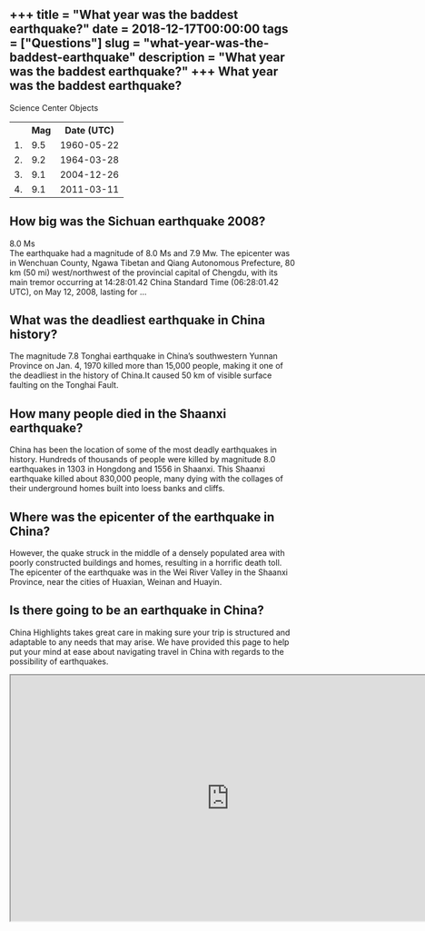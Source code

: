 +++
title = "What year was the baddest earthquake?"
date = 2018-12-17T00:00:00
tags = ["Questions"]
slug = "what-year-was-the-baddest-earthquake"
description = "What year was the baddest earthquake?"
+++
What year was the baddest earthquake?
-------------------------------------

Science Center Objects

<table><tr><th></th><th>Mag</th><th>Date (UTC)</th></tr><tr><td>1.</td><td>9.5</td><td>1960-05-22</td></tr><tr><td>2.</td><td>9.2</td><td>1964-03-28</td></tr><tr><td>3.</td><td>9.1</td><td>2004-12-26</td></tr><tr><td>4.</td><td>9.1</td><td>2011-03-11</td></tr></table>

How big was the Sichuan earthquake 2008?
----------------------------------------

8.0 Ms  
The earthquake had a magnitude of 8.0 Ms and 7.9 Mw. The epicenter was in Wenchuan County, Ngawa Tibetan and Qiang Autonomous Prefecture, 80 km (50 mi) west/northwest of the provincial capital of Chengdu, with its main tremor occurring at 14:28:01.42 China Standard Time (06:28:01.42 UTC), on May 12, 2008, lasting for …

What was the deadliest earthquake in China history?
---------------------------------------------------

The magnitude 7.8 Tonghai earthquake in China’s southwestern Yunnan Province on Jan. 4, 1970 killed more than 15,000 people, making it one of the deadliest in the history of China.It caused 50 km of visible surface faulting on the Tonghai Fault.

How many people died in the Shaanxi earthquake?
-----------------------------------------------

China has been the location of some of the most deadly earthquakes in history. Hundreds of thousands of people were killed by magnitude 8.0 earthquakes in 1303 in Hongdong and 1556 in Shaanxi. This Shaanxi earthquake killed about 830,000 people, many dying with the collages of their underground homes built into loess banks and cliffs.

Where was the epicenter of the earthquake in China?
---------------------------------------------------

However, the quake struck in the middle of a densely populated area with poorly constructed buildings and homes, resulting in a horrific death toll. The epicenter of the earthquake was in the Wei River Valley in the Shaanxi Province, near the cities of Huaxian, Weinan and Huayin.

Is there going to be an earthquake in China?
--------------------------------------------

China Highlights takes great care in making sure your trip is structured and adaptable to any needs that may arise. We have provided this page to help put your mind at ease about navigating travel in China with regards to the possibility of earthquakes.

<iframe allow="accelerometer; autoplay; clipboard-write; encrypted-media; gyroscope; picture-in-picture" allowfullscreen="" class="__youtube_prefs__  epyt-is-override  no-lazyload" data-no-lazy="1" data-origheight="433" data-origwidth="770" data-skipgform_ajax_framebjll="" height="433" id="_ytid_63503" loading="lazy" src="https://www.youtube.com/embed/4TFbaU93jCs?enablejsapi=1&autoplay=0&cc_load_policy=0&cc_lang_pref=&iv_load_policy=1&loop=0&modestbranding=0&rel=1&fs=1&playsinline=0&autohide=2&theme=dark&color=red&controls=1&" title="YouTube player" width="770"></iframe>